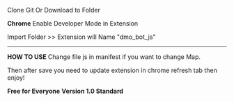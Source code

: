 Clone Git Or Download to Folder

**Chrome**
Enable Developer Mode in Extension

Import Folder >> Extension will Name "dmo_bot_js"

----------------------------------------------------------------------
**HOW TO USE**
Change file js in manifest if you want to change Map.

Then after save you need to update extension in chrome refresh tab then enjoy!

**Free for Everyone**
**Version 1.0 Standard**
